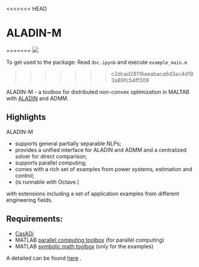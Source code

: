 <<<<<<< HEAD
# ALADIN-M
=======
![](https://github.com/alexe15/ALADIN.m/workflows/Publish%20docs%20via%20GitHub%20Pages/badge.svg)

To get used to the package: Read `doc.ipynb` and execute `example_main.m`
>>>>>>> c2dcad28116aeabaca6d3ac4d193a89fc54ff309

ALADIN-M - a toolbox for distributed non-convex optimization in MALTAB with  [ALADIN](https://epubs.siam.org/doi/abs/10.1137/140975991) and ADMM.

## Highlights
ALADIN-M 
- supports general partially separable NLPs;
- provides a unified interface for ALADIN and ADMM and a centralized solver for direct comparison;
- supports parallel computing;
- comes with a rich set of examples from power systems, estimation and control;
- (is runnable with Octave.)

with extensions including a set of application examples from different engineering fields.


## Requirements:
- [CasADi](https://web.casadi.org/) 
- MATLAB [parallel computing toolbox](https://de.mathworks.com/products/parallel-computing.html) (for parallel computing)
- MATLAB [symbolic math toolbox](https://de.mathworks.com/products/symbolic.html) (only for the examples)

A detailed can be found [here](https://alexe15.github.io/ALADIN.m/) .
